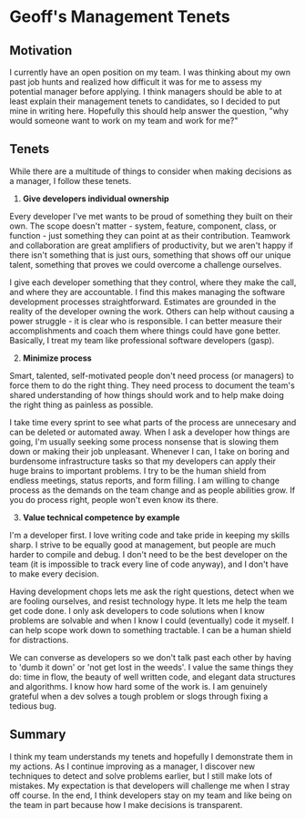 # Geoff's Management Tenets

## Motivation
I currently have an open position on my team.  I was thinking about my own past job hunts and realized how difficult it was for me to assess my potential manager before applying.  I think managers should be able to at least explain their management tenets to candidates, so I decided to put mine in writing here.  Hopefully this should help answer the question, "why would someone want to work on my team and work for me?"

## Tenets
While there are a multitude of things to consider when making decisions as a manager, I follow these tenets.

1. **Give developers individual ownership**

Every developer I've met wants to be  proud of something they built on their own. The scope doesn't matter - system, feature, component, class, or function - just something they can point at as their contribution. Teamwork and collaboration are great amplifiers of productivity, but we aren't happy if there isn't something that is just ours, something that shows off our unique talent, something that proves we could overcome a challenge ourselves.  

I give each developer something that they control, where they make the call, and where they are accountable.  I find this makes managing the software development processes straightforward.  Estimates are grounded in the reality of the developer owning the work.  Others can help without causing a power struggle - it is clear who is responsible.  I can better measure their accomplishments and coach them where things could have gone better. Basically, I treat my team like professional software developers (gasp).

2. **Minimize process**

Smart, talented, self-motivated people don't need process (or managers) to force them to do the right thing.  They need process to document the team's shared understanding of how things should work and to help make doing the right thing as painless as possible.  

I take time every sprint to see what parts of the process are unnecesary and can be deleted or automated away. When I ask a developer how things are going, I'm usually seeking some process nonsense that is slowing them down or making their job unpleasant.  Whenever I can, I take on boring and burdensome infrastructure tasks so that my developers can apply their huge brains to important problems. I try to be the human shield from endless meetings, status reports, and form filling. I am willing to change process as the demands on the team change and as people abilities grow.  If you do process right, people won't even know its there.

3. **Value technical competence by example**

I'm a developer first. I love writing code and take pride in keeping my skills sharp.  I strive to be equally good at management, but people are much harder to compile and debug.  I don't need to be the best developer on the team (it is impossible to track every line of code anyway), and I don't have to make every decision.

Having development chops lets me ask the right questions, detect when we are fooling ourselves, and resist technology hype.  It lets me help the team get code done.  I only ask developers to code solutions when I know problems are solvable and when I know I could (eventually) code it myself.  I can help scope work down to something tractable. I can be a human shield for distractions.

We can converse as developers so we don't talk past each other by having to 'dumb it down' or 'not get lost in the weeds'. I value the same things they do: time in flow, the beauty of well written code, and elegant data structures and algorithms. I know how hard some of the work is. I am genuinely grateful when a dev solves a tough problem or slogs through fixing a tedious bug.

## Summary

I think my team understands my tenets and hopefully I demonstrate them in my actions. As I continue improving as a manager, I discover new techniques to detect and solve problems earlier, but I still make lots of mistakes. My expectation is that developers will challenge me when I stray off course. In the end, I think developers stay on my team and like being on the team in part because how I make decisions is transparent.

